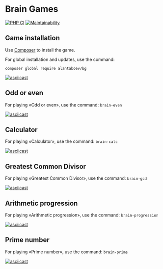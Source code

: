 # Brain Games

[![PHP CI](https://github.com/alantaboev/bg/workflows/PHP%20CI/badge.svg)](https://github.com/alantaboev/bg/actions?query=workflow%3A%22PHP+CI%22)
[![Maintainability](https://api.codeclimate.com/v1/badges/a99a88d28ad37a79dbf6/maintainability)](https://codeclimate.com/github/alantaboev/bg)

## Game installation
Use [Composer](https://getcomposer.org/) to install the game.

For global installation and updates, use the command:
```
composer global require alantaboev/bg
```
[![asciicast](https://asciinema.org/a/XfbfhXDVJjdmBcH0PdNkLZ96a.svg)](https://asciinema.org/a/XfbfhXDVJjdmBcH0PdNkLZ96a)

## Odd or even
For playing «Odd or even», use the command: `brain-even`

[![asciicast](https://asciinema.org/a/iffIVMk1hmD0BczGtTopiL5UA.svg)](https://asciinema.org/a/iffIVMk1hmD0BczGtTopiL5UA)

## Calculator
For playing «Calculator», use the command: `brain-calc`

[![asciicast](https://asciinema.org/a/ZZd0L2w7K7qWifKABBLGCukCc.svg)](https://asciinema.org/a/ZZd0L2w7K7qWifKABBLGCukCc)

## Greatest Common Divisor
For playing «Greatest Common Divisor», use the command: `brain-gcd`

[![asciicast](https://asciinema.org/a/4N0pcT0u2nNVXKPNVrnno7LLh.svg)](https://asciinema.org/a/4N0pcT0u2nNVXKPNVrnno7LLh)

## Arithmetic progression
For playing «Arithmetic progression», use the command: `brain-progression`

[![asciicast](https://asciinema.org/a/udaaP9BoiuXOX7rQ8guuVdCWi.svg)](https://asciinema.org/a/udaaP9BoiuXOX7rQ8guuVdCWi)

## Prime number
For playing «Prime number», use the command: `brain-prime`

[![asciicast](https://asciinema.org/a/KZD4cQGuUp07T6FjyncoGCTaW.svg)](https://asciinema.org/a/KZD4cQGuUp07T6FjyncoGCTaW)
